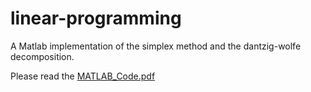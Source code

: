 # linear-programming
A Matlab implementation of the simplex method and the dantzig-wolfe decomposition.

Please read the [MATLAB_Code.pdf](MATLAB_Code.pdf) 
